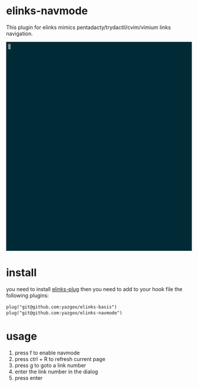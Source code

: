 # elinks-navmode

This plugin for elinks mimics pentadacty/trydactil/cvim/vimium
links navigation.

<a href="https://asciinema.org/a/N69WfAGW41rekd0K18AwjLTi6"><img src="demo.gif"></a>

# install

you need to install [elinks-plug](http://github.com/yazgoo/elinks-plug)
then you need to add to your hook file the following plugins:

```
plug("git@github.com:yazgoo/elinks-basis")
plug("git@github.com:yazgoo/elinks-navmode")
```

# usage

1. press f to enable navmode
2. press ctrl + R to refresh current page
3. press g to goto a link number
4. enter the link number in the dialog
5. press enter
